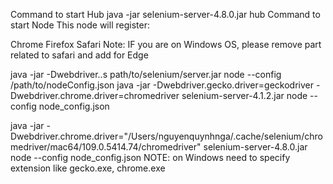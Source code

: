 Command to start Hub
java -jar selenium-server-4.8.0.jar hub
Command to start Node
This node will register:

Chrome
Firefox
Safari
Note: IF you are on Windows OS, please remove part related to safari and add for Edge

java -jar -Dwebdriver.<type>.<name>s path/to/selenium/server.jar node --config /path/to/nodeConfig.json
java -jar -Dwebdriver.gecko.driver=geckodriver -Dwebdriver.chrome.driver=chromedriver selenium-server-4.1.2.jar node --config node_config.json

java -jar -Dwebdriver.chrome.driver="/Users/nguyenquynhnga/.cache/selenium/chromedriver/mac64/109.0.5414.74/chromedriver" selenium-server-4.8.0.jar node --config node_config.json
NOTE: on Windows need to specify extension like gecko.exe, chrome.exe